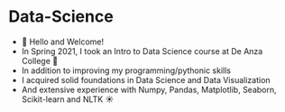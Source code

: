 # Data-Science
- 👋 Hello and Welcome!
- In Spring 2021, I took an Intro to Data Science course at De Anza College :muscle:
- In addition to improving my programming/pythonic skills
- I acquired solid foundations in Data Science and Data Visualization
- And extensive experience with Numpy, Pandas, Matplotlib, Seaborn, Scikit-learn and NLTK :sunny:
